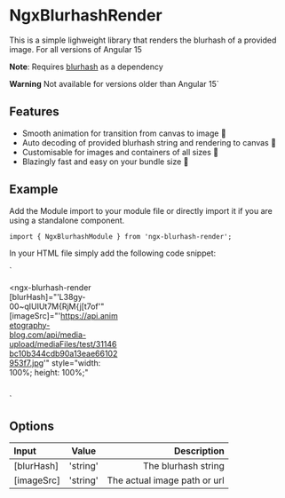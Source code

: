 # NgxBlurhashRender

This is a simple lighweight library that renders the blurhash of a provided image. For all versions of Angular 15

**Note**:
Requires [blurhash](https://www.npmjs.com/package/blurhash) as a dependency

**Warning**
Not available for versions older than Angular 15`

## Features
* Smooth animation for transition from canvas to image 💖
* Auto decoding of provided blurhash string and rendering to canvas 💪
* Customisable for images and containers of all sizes 🤖
* Blazingly fast and easy on your bundle size 🚀

## Example
Add the Module import to your module file or directly import it if you are using a standalone component.

`import { NgxBlurhashModule } from 'ngx-blurhash-render';`

In your HTML file simply add the following code snippet:

`<div style="width: 200px; height: 200px;">
  <ngx-blurhash-render
    [blurHash]="'L38gy-00~qIUIUt7M{RjM{j[t7of'"
    [imageSrc]="'https://api.animetography-blog.com/api/media-upload/mediaFiles/test/31146bc10b344cdb90a13eae66102953f7.jpg'"
    style="width: 100%; height: 100%;"
  >
  </ngx-blurhash-render>
</div>`

## Options
| Input      | Value | Description     |
| :---        |    :----:   |          ---: |
| [blurHash]      | 'string'       | The blurhash string   |
| [imageSrc]   | 'string'        | The actual image path or url      |

